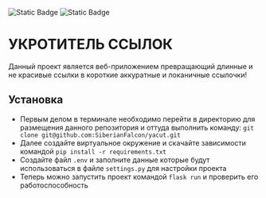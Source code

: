 ![Static Badge](https://img.shields.io/badge/Python-gray) ![Static Badge](https://img.shields.io/badge/Django_Rest_Framework-red?style=flat)

# УКРОТИТЕЛЬ ССЫЛОК

Данный проект является веб-приложением превращающий длинные и не красивые ссылки в короткие аккуратные и локаничные ссылочки! 

## Установка

* Первым делом в терминале необходимо перейти в директорию для размещения данного репозитория и оттуда выполнить команду: ```git clone git@github.com:SiberianFalcon/yacut.git```
* Далее создайте виртуальное окружение и скачайте зависимости командой ```pip install -r requirements.txt```
* Создайте файл ```.env``` и заполните данные которые будут использоваться в файле ```settings.py``` для настройки проекта
* Теперь можно запустить проект командой ```flask run``` и проверить его работоспособность

